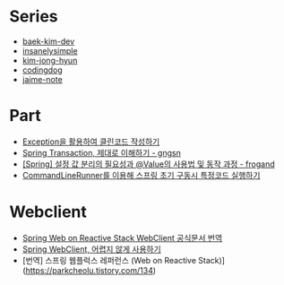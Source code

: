 # Series
- [baek-kim-dev](https://baek-kim-dev.site/category/%EA%B0%9C%EB%B0%9C/Spring)
- [insanelysimple](https://insanelysimple.tistory.com/category/Spring)
- [kim-jong-hyun](https://kim-jong-hyun.tistory.com/category/Spring?page=2)
- [codingdog](https://codingdog.tistory.com/category/spring)
- [jaime-note](https://jaime-note.tistory.com/category/SpringBoot/Web%20Application%20%EB%A7%8C%EB%93%A4%EA%B8%B0)

# Part
- [Exception을 활용하여 클린코드 작성하기](https://www.4te.co.kr/936)
- [Spring Transaction, 제대로 이해하기 - gngsn](https://gngsn.tistory.com/152)
- [[Spring] 설정 값 분리의 필요성과 @Value의 사용법 및 동작 과정 - frogand](https://frogand.tistory.com/136)
- [CommandLineRunner를 이용해 스프링 초기 구동시 특정코드 실행하기](https://unluckyjung.github.io//spring/2022/03/16/Spring-Load-RunCode/)


# Webclient
- [Spring Web on Reactive Stack WebClient 공식문서 번역](https://godekdls.github.io/Reactive%20Spring/webclient/)
- [Spring WebClient, 어렵지 않게 사용하기](https://gngsn.tistory.com/154)
- [번역] 스프링 웹플럭스 레퍼런스 (Web on Reactive Stack)](https://parkcheolu.tistory.com/134)
